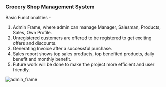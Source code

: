 <h3>Grocery Shop Management System</h3>
<div>
    <p>
        Basic Functionalities - 
        <ol>
            <li>Admin Frame, where admin can manage Manager, Salesman, Products, Sales, Own Profile.</li>
            <li>Unregistered customers are offered to be registered to get exciting offers and discounts. </li>
            <li>Generating Invoice after a successful purchase.</li>
            <li>Sales report shows top sales products, top benefited products, daily benefit and monthly benefit.</li>
            <li>Future work will be done to make the project more efficient and user friendly.</li>
        </ol>
    </p>
</div>


    
![admin_frame](https://user-images.githubusercontent.com/38969976/147206304-0492e262-8a37-4fa6-b7e1-37fef9e7be87.png)
